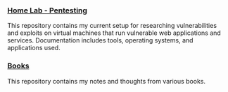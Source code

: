 ### [Home Lab - Pentesting](https://github.com/Apl223/Home-Lab/)

This repository contains my current setup for researching vulnerabilities and exploits on virtual machines that run vulnerable web applications and services. Documentation includes tools, operating systems, and applications used.

### [Books](https://apl223.github.io/Portfolio/Cybersecurity/Books/)
This repository contains my notes and thoughts from various books.
